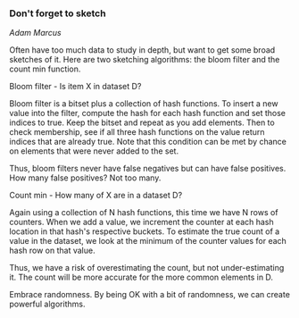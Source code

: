 ### Don't forget to sketch

_Adam Marcus_

Often have too much data to study in depth, but want to get some broad sketches of it. Here are two sketching algorithms: the bloom filter and the count min function.

Bloom filter - Is item X in dataset D?

Bloom filter is a bitset plus a collection of hash functions. To insert a new value into the filter, compute the hash for each hash function and set those indices to true. Keep the bitset and repeat as you add elements. Then to check membership, see if all three hash functions on the value return indices that are already true. Note that this condition can be met by chance on elements that were never added to the set.

Thus, bloom filters never have false negatives but can have false positives. How many false positives? Not too many.

Count min - How many of X are in a dataset D?

Again using a collection of N hash functions, this time we have N rows of counters. When we add a value, we increment the counter at each hash location in that hash's respective buckets. To estimate the true count of a value in the dataset, we look at the minimum of the counter values for each hash row on that value.

Thus, we have a risk of overestimating the count, but not under-estimating it. The count will be more accurate for the more common elements in D.

Embrace randomness. By being OK with a bit of randomness, we can create powerful algorithms.

